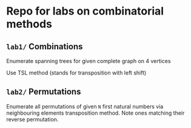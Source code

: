 # Repo for labs on combinatorial methods

## `lab1/` Combinations

Enumerate spanning trees for given complete graph on 4 vertices

Use TSL method (stands for transposition with left shift)

## `lab2/` Permutations

Enumerate all permutations of given `N` first natural numbers
via neighbouring elements transposition method. Note ones matching their reverse permutation.
